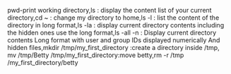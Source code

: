 pwd-print working directory,ls : display the content list of your current directory,cd ~ : change my directory to home,ls -l : list the content of the directory in long format,ls -la : display current directory contents including the hidden ones use the long format,ls -all -n : Display current directory contents Long format with user and group IDs displayed numerically And hidden files,mkdir /tmp/my_first_directory :create a directory inside /tmp, mv /tmp/Betty /tmp/my_first_directory:move betty,rm -r /tmp /my_first_directory/betty
